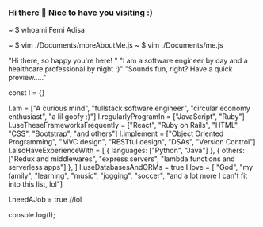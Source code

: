 ### Hi there 👋 Nice to have you visiting :)

~ $ whoami
Femi Adisa

~ $ vim ./Documents/moreAboutMe.js
~ $ vim ./Documents/me.js 


"Hi there, so happy you're here! "
"I am a software engineer by day and a healthcare professional by night :)"
"Sounds fun, right? Have a quick preview....."

const I = {}

I.am = ["A curious mind", "fullstack software engineer", "circular economy enthusiast", "a lil goofy :)"]
I.regularlyProgramIn = ["JavaScript", "Ruby"]
I.useTheseFrameworksFrequently = ["React", "Ruby on Rails", "HTML", "CSS", "Bootstrap", "and others"]
I.implement = ["Object Oriented Programming", "MVC design", "RESTful design", "DSAs", "Version Control"]
I.alsoHaveExperienceWith = [
    { languages: ["Python", "Java"] },
    { others: ["Redux and middlewares", "express servers", "lambda functions and serverless apps"] },
]
I.useDatabasesAndORMs = true
I.love = [
    "God",
    "my family",
    "learning", "music", "jogging", "soccer", "and a lot more I can't fit into this list, lol"]
    
I.needAJob = true //lol

console.log(I);


<!--
**eCoder321/eCoder321** is a ✨ _special_ ✨ repository because its `README.md` (this file) appears on your GitHub profile.

Here are some ideas to get you started:

- 🔭 I’m currently working on ...
- 🌱 I’m currently learning ...
- 👯 I’m looking to collaborate on ...
- 🤔 I’m looking for help with ...
- 💬 Ask me about ...
- 📫 How to reach me: ...
- 😄 Pronouns: ...
- ⚡ Fun fact: ...
-->
